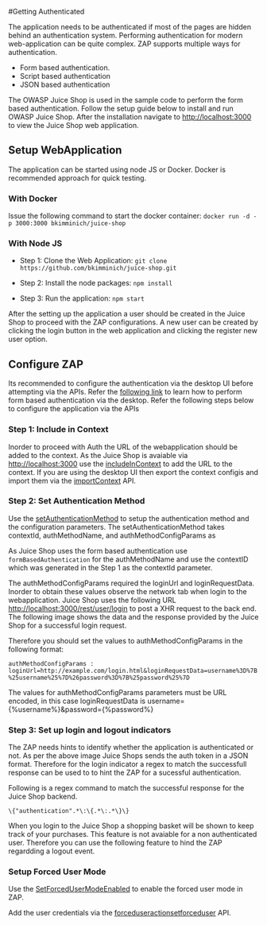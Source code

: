 #Getting Authenticated

The application needs to be authenticated if most of the pages are hidden behind an authentication system. Performing authentication
for modern web-application can be quite complex. ZAP supports multiple ways for authentication. 

- Form based authentication.
- Script based authentication
- JSON based authentication

The OWASP Juice Shop is used in the sample code to perform the form based authentication. Follow the setup guide below 
to install and run OWASP Juice Shop. After the installation navigate to [http://localhost:3000](http://localhost:3000) to 
view the Juice Shop web application.

## Setup WebApplication

The application can be started using node JS or Docker. Docker is recommended approach for quick testing.

### With Docker

Issue the following command to start the docker container: `docker run -d -p 3000:3000 bkimminich/juice-shop`

### With Node JS

- Step 1: Clone the Web Application: `git clone https://github.com/bkimminich/juice-shop.git`

- Step 2: Install the node packages: `npm install`

- Step 3: Run the application: `npm start`


After the setting up the application a user should be created in the Juice Shop to proceed with the ZAP configurations.
A new user can be created by clicking the login button in the web application and clicking the register new user option.

## Configure ZAP

Its recommended to configure the authentication via the desktop UI before attempting via the APIs. Refer the 
[following link](https://github.com/zaproxy/zaproxy/wiki/FAQformauth) to learn how to perform form based authentication
via the desktop. Refer the following steps below to configure the application via the APIs

### Step 1: Include in Context

Inorder to proceed with Auth the URL of the webapplication should be added to the context. As the Juice Shop is avaiable
via [http://localhost:3000](http://localhost:3000) use the [includeInContext](#contextactionincludeincontext) to add the
URL to the context. If you are using the desktop UI then export the context configis and import them via the 
[importContext](#contextactionimportcontext) API.

### Step 2:  Set Authentication Method

Use the [setAuthenticationMethod](#authenticationactionsetauthenticationmethod) to setup the authentication method and 
the configuration parameters. The setAuthenticationMethod takes contextId, authMethodName, and authMethodConfigParams as

As Juice Shop uses the form based authentication use `formBasedAuthentication` for the authMethodName and use the contextID
which was generated in the Step 1 as the contextId parameter. 

The authMethodConfigParams required the loginUrl and loginRequestData. Inorder to obtain these values observe the network 
tab when login to the webapplication. Juice Shop uses the following URL [http://localhost:3000/rest/user/login](http://localhost:3000/rest/user/login)
to post a XHR request to the back end. The following image shows the data and the response provided by the Juice Shop
for a successful login request. 

Therefore you should set the values to authMethodConfigParams in the following format:

`authMethodConfigParams : loginUrl=http://example.com/login.html&loginRequestData=username%3D%7B%25username%25%7D%26password%3D%7B%25password%25%7D`

The values for authMethodConfigParams parameters must be URL encoded, in this case loginRequestData is username={%username%}&password={%password%}

### Step 3: Set up login and logout indicators

The ZAP needs hints to identify whether the application is authenticated or not. As per the above image Juice Shops 
sends the auth token in a JSON format. Therefore for the login indicator a regex to match the successfull response can be 
used to to hint the ZAP for a sucessful authentication.

Following is a regex command to match the successful response for the Juice Shop backend.

`\{"authentication".*\:\{.*\:.*\}\}`

When you login to the Juice Shop a shopping basket will be shown to keep track of your purchases. This feature is not avaiable for
a non authenticated user. Therefore you can use the following feature to hind the ZAP regardding a logout event.

### Setup Forced User Mode

Use the [SetForcedUserModeEnabled](#forceduseractionsetforcedusermodeenabled) to enable the forced user mode in ZAP.


Add the user credentials via the [forceduseractionsetforceduser](#forceduseractionsetforceduser) API.



